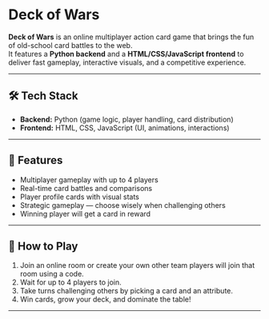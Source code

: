 # Deck of Wars

**Deck of Wars** is an online multiplayer action card game that brings the fun of old-school card battles to the web.  
It features a **Python backend** and a **HTML/CSS/JavaScript frontend** to deliver fast gameplay, interactive visuals, and a competitive experience.

---

## 🛠 Tech Stack

- **Backend:** Python (game logic, player handling, card distribution)  
- **Frontend:** HTML, CSS, JavaScript (UI, animations, interactions)

---

## 🚀 Features

- Multiplayer gameplay with up to 4 players  
- Real-time card battles and comparisons  
- Player profile cards with visual stats  
- Strategic gameplay — choose wisely when challenging others
- Winning player will get a card in reward

---

## 📌 How to Play

1. Join an online room or create your own other team players will join that room using a code.  
2. Wait for up to 4 players to join.  
3. Take turns challenging others by picking a card and an attribute.  
4. Win cards, grow your deck, and dominate the table!

---
